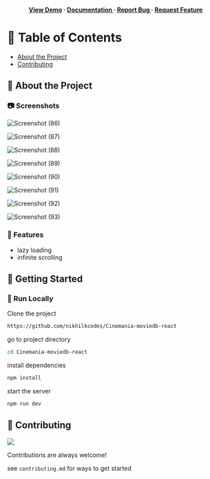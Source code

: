 <div align='center'>

<h4> <a href=https://cinemania-moviedb-react-zgvz-cqij30rbd-nikhil-singhs-projects.vercel.app/>View Demo</a> <span> · </span> <a href="https://github.com/https://github.com/nikhilkcodes/Cinemania-moviedb-react/blob/master/README.md"> Documentation </a> <span> · </span> <a href="https://github.com/https://github.com/nikhilkcodes/Cinemania-moviedb-react/issues"> Report Bug </a> <span> · </span> <a href="https://github.com/https://github.com/nikhilkcodes/Cinemania-moviedb-react/issues"> Request Feature </a> </h4>


</div>

# :notebook_with_decorative_cover: Table of Contents

- [About the Project](#star2-about-the-project)
- [Contributing](#wave-contributing)


## :star2: About the Project

### :camera: Screenshots

![Screenshot (86)](https://github.com/nikhilkcodes/Cinemania-moviedb-react/assets/86142267/f67a1720-2234-41e3-8a45-8a8417c63a91)

![Screenshot (87)](https://github.com/nikhilkcodes/Cinemania-moviedb-react/assets/86142267/9fa476a8-2fae-41fe-a3fc-c4ec8c89f513)

![Screenshot (88)](https://github.com/nikhilkcodes/Cinemania-moviedb-react/assets/86142267/dfb078af-afa9-4be3-9ade-6960847ff514)


![Screenshot (89)](https://github.com/nikhilkcodes/Cinemania-moviedb-react/assets/86142267/2831b3f4-9fbb-4ffb-aad8-595efc6f2431)

![Screenshot (90)](https://github.com/nikhilkcodes/Cinemania-moviedb-react/assets/86142267/8eaa4b10-ec3b-45ee-919f-fab744459715)

![Screenshot (91)](https://github.com/nikhilkcodes/Cinemania-moviedb-react/assets/86142267/86119d28-d068-44f7-a113-6f5cd3509bc4)


![Screenshot (92)](https://github.com/nikhilkcodes/Cinemania-moviedb-react/assets/86142267/a2ea74c1-8b78-4f85-9cf4-aece00db512b)

![Screenshot (93)](https://github.com/nikhilkcodes/Cinemania-moviedb-react/assets/86142267/6fa0d3d6-e991-4f04-b04a-2627219c7057)

### :dart: Features
- lazy loading
- infinite scrolling


## :toolbox: Getting Started

### :running: Run Locally

Clone the project

```bash
https://github.com/nikhilkcodes/Cinemania-moviedb-react
```
go to project directory
```bash
cd Cinemania-moviedb-react
```
install dependencies
```bash
npm install
```
start the server
```bash
npm run dev
```


## :wave: Contributing

<a href="https://github.com/nikhilkcodes/Cinemania-moviedb-react/graphs/contributors"> <img src="https://contrib.rocks/image?repo=Louis3797/awesome-readme-template" /> </a>

Contributions are always welcome!

see `contributing.md` for ways to get started
